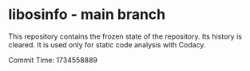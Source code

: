 # libosinfo - main branch

This repository contains the frozen state of the repository.
Its history is cleared. It is used only for static code
analysis with Codacy.

Commit Time: 1734558889
